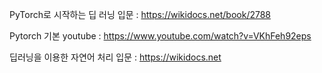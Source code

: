 PyTorch로 시작하는 딥 러닝 입문 : https://wikidocs.net/book/2788


Pytorch 기본 youtube : https://www.youtube.com/watch?v=VKhFeh92eps


딥러닝을 이용한 자연어 처리 입문 : https://wikidocs.net
